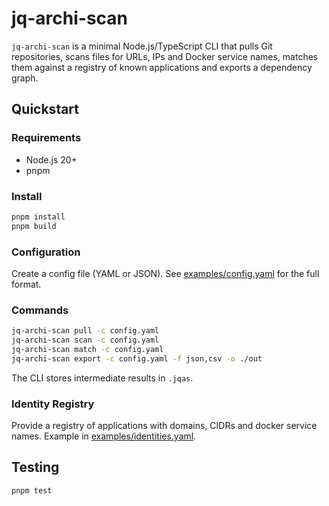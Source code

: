 # jq-archi-scan

`jq-archi-scan` is a minimal Node.js/TypeScript CLI that pulls Git repositories, scans files for URLs, IPs and Docker service names, matches them against a registry of known applications and exports a dependency graph.

## Quickstart

### Requirements
- Node.js 20+
- pnpm

### Install
```bash
pnpm install
pnpm build
```

### Configuration
Create a config file (YAML or JSON). See [examples/config.yaml](examples/config.yaml) for the full format.

### Commands
```bash
jq-archi-scan pull -c config.yaml
jq-archi-scan scan -c config.yaml
jq-archi-scan match -c config.yaml
jq-archi-scan export -c config.yaml -f json,csv -o ./out
```
The CLI stores intermediate results in `.jqas`.

### Identity Registry
Provide a registry of applications with domains, CIDRs and docker service names. Example in [examples/identities.yaml](examples/identities.yaml).

## Testing
```bash
pnpm test
```
